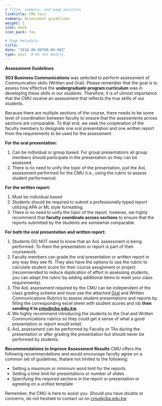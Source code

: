 ```yaml
---
# Title, summary, and page position.
linktitle: CMU test
summary: Assessment guidelines
weight: 2
icon: book
icon_pack: fas

# Page metadata.
title: 
date: "2018-09-09T00:00:00Z"
type: post  # Do not modify.
---
```


**Assessment Guidelines**

**303 Business Communications** was selected to perform assessment of Communication skills (Written and Oral). Please remember that the goal is to assess how effective the **undergraduate program curriculum** was in developing these skills in our students. Therefore, it is of utmost importance that the CMU receive an assessment that reflects the true skills of our students. 

Because there are multiple sections of the course, there needs to be some level of coordination between faculty to ensure that the assessments across sections are comparable. To that end, we seek the cooperation of the faculty members to designate one oral presentation and one written report from the requirements to be used for the assessment  

**For the oral presentation:**
1. Can be individual or group based. For group presentations all group members should participate in the presentation so they can be assessed. 
2. There is no need to unify the topic of the presentation, just the AoL assessment performed for the CMU (i.e., using the rubric to assess student performance). 

**For the written report:**
1. Must be individual based
2. Students should be required to submit a professionally typed report utilizing APA or ML style formatting. 
3. There is no need to unify the topic of the report, however, we highly recommend that **faculty coordinate across sections** to ensure that the reports submitted by the students are somewhat comparable.  

**For both the oral presentation and written report:** 
1. Students DO NOT need to know that an AoL assessment is being performed. To them the presentation or report is part of their coursework.
2. Faculty members can grade the oral presentation or written report in any way they see fit. They also have the options to use the rubric to calculate student score for their course assignment or project (recommended to reduce duplication of effort in assessing students, you can adapt the rubric by adding additional items to meet your class requirements). 
3. The AoL assessment required by the CMU can be independent of the class grading scheme and must use the attached [Oral](oral.docx) and Written Communications Rubrics to assess student presentations and reports by filling the corresponding excel sheet with student scores and ids **then sending it to cmu@cba.edu.kw.**
4. We highly recommend introducing the students to the Oral and Written Communications rubrics so they could get a sense of what a good presentation or report would entail. 
5. AoL assessment can be performed by Faculty or TAs during the presentation or after grading the presentation but should never be performed by students. 
   
**Recommendations to Improve Assessment Results**
CMU offers the following recommendations and would encourage faculty agree on a common set of guidelines, thatare not limited to the following:
* Setting a maximum or minimum word limit for the reports 
* Setting a time limit for presentations or number of slides 
* Specifying the required sections in the report or presentation or agreeing on a unified template 

Remember, the CMU is here to assist you. Should you have doubts or concerns, do not hesitate to contact us on cmu@cba.edu.kw 

 

